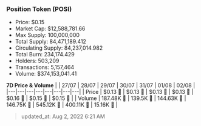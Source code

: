 
  ### Position Token (POSI)
  - Price: $0.15
  - Market Cap: $12,588,781.66
  - Max Supply: 100,000,000
  - Total Supply: 84,471,189.412
  - Circulating Supply: 84,237,014.982
  - Total Burn: 234,174.429
  - Holders: 503,209
  - Transactions: 5,157,464
  - Volume: $374,153,041.41

  **7D Price & Volume**
  | | 27&#x2F;07 | 28&#x2F;07 | 29&#x2F;07 | 30&#x2F;07 | 31&#x2F;07 | 01&#x2F;08 | 02&#x2F;08 |
  |---|---|---|---|---|---|---|---|
  | Price | $0.13 🚀 | $0.13 🚀 | $0.13 🚀 | $0.13 🚀 | $0.16 🚀 | $0.15 🔻 | $0.15 🔻 |
  | Volume | 187.48K 🚀 | 139.5K 🔻 | 144.63K 🚀 | 146.75K 🚀 | 545.12K 🚀 | 400.11K 🔻 | 15.16K 🔻 |

  > updated_at: Aug 2, 2022 6:21 AM
